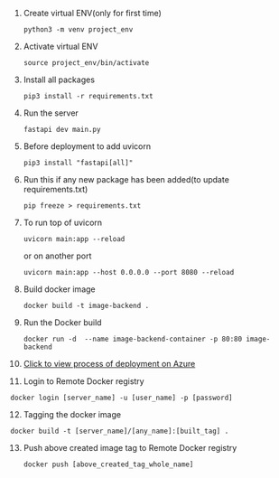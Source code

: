 1. Create virtual ENV(only for first time)
   ```
   python3 -m venv project_env
   ```

2. Activate virtual ENV
   ```
   source project_env/bin/activate
   ```

3. Install all packages
   ```
   pip3 install -r requirements.txt
   ```

4. Run the server
   ```
   fastapi dev main.py 
   ```

5. Before deployment to add uvicorn
   ```
   pip3 install "fastapi[all]"
   ```

6. Run this if any new package has been added(to update requirements.txt)
   ```
   pip freeze > requirements.txt
   ```

7. To run top of uvicorn
   ```
   uvicorn main:app --reload
   ```
   or on another port
   ```
   uvicorn main:app --host 0.0.0.0 --port 8080 --reload
   ```

8. Build docker image
   ```
   docker build -t image-backend .
   ```

9. Run the Docker build
    ```
    docker run -d  --name image-backend-container -p 80:80 image-backend
    ```

10. [Click to view process of deployment on Azure](https://youtu.be/HyCO6nMdxC0?si=nKh9u1vAdoBHJV13)

11. Login to Remote Docker registry
   ```
   docker login [server_name] -u [user_name] -p [password]
   ```

12. Tagging the docker image
   ```
   docker build -t [server_name]/[any_name]:[built_tag] .
   ```

13. Push above created image tag to Remote Docker registry
    ```
    docker push [above_created_tag_whole_name]
    ```